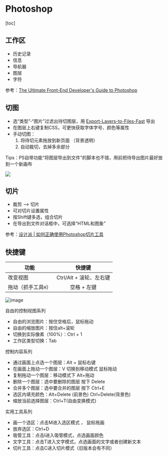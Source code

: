 # Photoshop
[toc]

## 工作区
- 历史记录
- 信息
- 导航器
- 图层
- 字符

参考：[The Ultimate Front-End Developer's Guide to Photoshop](https://netguru.co/blog/photoshop-for-front-end-developers)
## 切图
- 选“类型”-“图片”过滤出待切图层，用 [Export-Layers-to-Files-Fast](https://github.com/jwa107/Photoshop-Export-Layers-to-Files-Fast/) 导出
- 在图层上右键复制CSS，可更快获取字体字号、颜色等属性
- 手动切图：
  1. 将待切元素拖放到新页面 （背景透明）
  2. 自动裁切，去掉多余部分

Tips：PS自带功能“将图层导出到文件”的脚本也不错，用前把待导出图片最好放到一个新画布

![](https://img.cnb.workers.dev/?url=http://ww2.sinaimg.cn/large/4e5d3ea7jw1ex0m7pll8jj20vu0p5guz.jpg)
## 切片
- 裁剪 --> 切片
- 可对切片设置属性
- 按Shift键多选，组合切片
- 在导出到文件对话框中，可选择“HTML和图象”

参考：[设计派 | 如何正确使用Photoshop切片工具](http://www.shejipai.cn/image-slicing-photoshop.html)
## 快捷键

| 功能 | 快捷键 |
| --- | :-: |
| 改变视图 | Ctrl/Alt + 滚轮、左右键 |
| 拖动（抓手工具`H`） | 空格 + 左键 |

![image](https://cloud.githubusercontent.com/assets/3146103/8339663/b37fdece-1aeb-11e5-9c29-408a710ff76d.png)

自由的控制视图系列
- 自由的浏览图片：按住空格后，鼠标拖动
- 自由的缩放图片：按住alt+滚轮
- 切换到实际像素（100%）：Ctrl + 1
- 工作区类型切换：Tab

控制内容系列
- 通过画面上点选一个图层：Alt + 鼠标右键
- 在画面上拖动一个图层：V 切换到移动模式 鼠标拖动
- 复制拖动一个图层：移动模式下 Alt+拖动
- 删除一个图层：选中要删除的图层 按下 Delete
- 合并多个图层：选中要合并的图层 按下 Ctrl+E
- 选区内填充颜色：Alt+Delete (前景色) Ctrl+Delete(背景色)
- 缩放当前选择图层：Ctrl+T(自由变换模式)

实用工具系列
- 画一个选区：点击M进入选区模式 ， 鼠标拖画
- 放弃选区：Ctrl+D
- 吸管工具：点击I进入吸管模式，点选画面颜色
- 文字工具：点击T进入文字模式，点选画面的文字或者创建新文本
- 切片工具：点击C进入切片模式（旧版本会有不同）
